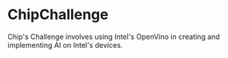# ChipChallenge
Chip's Challenge involves using Intel's OpenVino in creating and implementing AI on Intel's devices.
